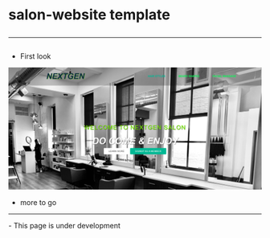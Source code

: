 # salon-website template <hr>


- First look

![image](https://github.com/jay-2000/salon-website/blob/main/pictures/salonsample.png)

- more to go
<hr>
- This page is under development
